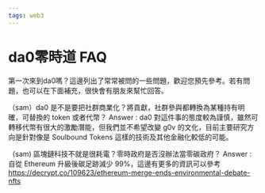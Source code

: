 ```yaml
---
tags: web3
---
```


# da0零時道 FAQ

第一次來到da0嗎？這邊列出了常常被問的一些問題，歡迎您預先參考。若有問題，也可以在下面補充，很快會有朋友來幫忙回答。

（sam）da0 是不是要把社群商業化？將貢獻，社群參與都轉換為某種持有明確，可替換的 token 或者代幣？
Answer : da0 對這件事的態度較為謹慎，雖然可轉移代幣有很大的激勵潛能，但我們並不希望改變 g0v 的文化，目前主要研究方向是針對像是 Soulbound Tokens 這樣的技術及其他金融化較低的可能。

（sam) 區塊鏈科技不就是很耗電？零時政府是否沒辦法當零碳政府？
Answer : 自從 Ethereum 升級後碳足跡減少 99%，這邊有更多的資訊可以參考 https://decrypt.co/109623/ethereum-merge-ends-environmental-debate-nfts











